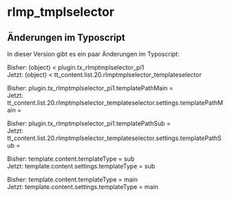 rlmp_tmplselector
=================

## Änderungen im Typoscript

In dieser Version gibt es ein paar Änderungen im Typoscript:  

Bisher: (object) < plugin.tx_rlmptmplselector_pi1  
Jetzt: (object) < tt_content.list.20.rlmptmplselector_templateselector  

Bisher: plugin.tx_rlmptmplselector_pi1.templatePathMain =  
Jetzt: tt_content.list.20.rlmptmplselector_templateselector.settings.templatePathMain =   

Bisher: plugin.tx_rlmptmplselector_pi1.templatePathSub =  
Jetzt: tt_content.list.20.rlmptmplselector_templateselector.settings.templatePathSub =   

Bisher: template.content.templateType = sub  
Jetzt: template.content.settings.templateType = sub  

Bisher: template.content.templateType = main  
Jetzt: template.content.settings.templateType = main  